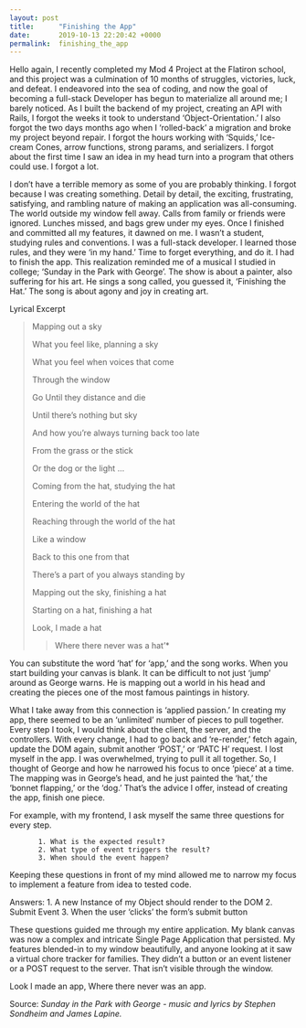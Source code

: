 ```yaml
---
layout: post
title:      "Finishing the App"
date:       2019-10-13 22:20:42 +0000
permalink:  finishing_the_app
---
```



Hello again, I recently completed my Mod 4 Project at the Flatiron school, and this project was a culmination of 10 months of struggles, victories, luck, and defeat. I endeavored into the sea of coding, and now the goal of becoming a full-stack Developer has begun to materialize all around me; I barely noticed. 
As I built the backend of my project, creating an API with Rails, I forgot the weeks it took to understand ‘Object-Orientation.’ I also forgot the two days months ago when I ‘rolled-back’ a migration and broke my project beyond repair. I forgot the hours working with ‘Squids,’ Ice-cream Cones, arrow functions, strong params, and serializers. I forgot about the first time I saw an idea in my head turn into a program that others could use. I forgot a lot.
 
I don’t have a terrible memory as some of you are probably thinking. I forgot because I was creating something. Detail by detail, the exciting, frustrating, satisfying, and rambling nature of making an application was all-consuming. The world outside my window fell away. Calls from family or friends were ignored. Lunches missed, and bags grew under my eyes. Once I finished and committed all my features, it dawned on me. I wasn’t a student, studying rules and conventions. I was a full-stack developer. I learned those rules, and they were ‘in my hand.’ Time to forget everything, and do it. I had to finish the app. This realization reminded me of a musical I studied in college; ‘Sunday in the Park with George’. The show is about a painter, also suffering for his art. He sings a song called, you guessed it, ‘Finishing the Hat.’ The song is about agony and joy in creating art.
 
Lyrical Excerpt
> 
>  Mapping out a sky
>  
>  What you feel like, planning a sky
>  
>  What you feel when voices that come
>  
>  Through the window
>  
>  Go
>  Until they distance and die
>  
>  Until there’s nothing but sky
>  
>  And how you’re always turning back too late
>  
>  From the grass or the stick
>  
>  Or the dog or the light 
> ...
> 
>   Coming from the hat, studying the hat
>   
>  Entering the world of the hat
>  
>  Reaching through the world of the hat
>  
>  Like a window
>  
>  Back to this one from that
>  
> There’s a part of you always standing by
> 
>  Mapping out the sky, finishing a hat
>  
>  Starting on a hat, finishing a hat
>  
>  Look, I made a hat
>  
> >  Where there never was a hat’*
 
You can substitute the word ‘hat’ for ‘app,’ and the song works. When you start building your canvas is blank. It can be difficult to not just ‘jump’ around as George warns. He is mapping out a world in his head and creating the pieces one of the most famous paintings in history. 

What I take away from this connection is ‘applied passion.’ In creating my app, there seemed to be an ‘unlimited’ number of pieces to pull together. Every step I took, I would think about the client, the server, and the controllers. With every change, I had to go back and ‘re-render,’ fetch again, update the DOM again, submit another ‘POST,’ or ‘PATC H’ request. I lost myself in the app. I was overwhelmed, trying to pull it all together. So, I thought of George and how he narrowed his focus to once ‘piece’ at a time. The mapping was in George’s head, and he just painted the ‘hat,’ the ‘bonnet flapping,’ or the ‘dog.’ That’s the advice I offer, instead of creating the app,  finish one piece. 
 
For example, with my frontend, I ask myself the same three questions for every step.

           1. What is the expected result?
           2. What type of event triggers the result?
           3. When should the event happen?
 
Keeping these questions in front of my mind allowed me to narrow my focus to implement a feature from idea to tested code. 
 
Answers:
           1.  A new Instance of my Object should render to the DOM
           2.  Submit Event 
	       3.  When the user ‘clicks’ the form’s submit button
	        
 
These questions guided me through my entire application. My blank canvas was now a complex and intricate Single Page Application that persisted. My features blended-in to my window beautifully, and anyone looking at it saw a virtual chore tracker for families. They didn’t a button or an event listener or a POST request to the server. That isn’t visible through the window. 

Look I made an app,
Where there never was an app.

Source:
*Sunday in the Park with George - music and lyrics by Stephen Sondheim and James Lapine.*


